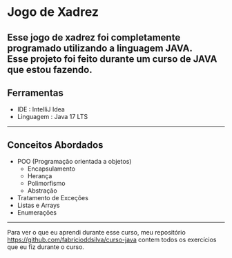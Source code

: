 # Jogo de Xadrez
Esse jogo de xadrez foi completamente programado utilizando a linguagem JAVA.  
Esse projeto foi feito durante um curso de JAVA que estou fazendo.
---
## Ferramentas
- IDE : IntelliJ Idea
- Linguagem : Java 17 LTS
---
## Conceitos Abordados
- POO (Programação orientada a objetos)
    - Encapsulamento
    - Herança
    - Polimorfismo
    - Abstração
- Tratamento de Exceções
- Listas e Arrays
- Enumerações
---
Para ver o que eu aprendi durante esse curso, meu repositório https://github.com/fabricioddsilva/curso-java contem todos
os exercícios que eu fiz durante o curso.
